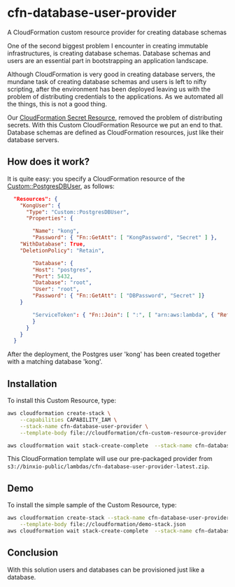 # cfn-database-user-provider
A CloudFormation custom resource provider for creating database schemas

One of the second biggest problem I encounter in creating immutable infrastructures, is creating database schemas. Database schemas and users are an essential part in bootstrapping an application landscape.

Although CloudFormation is very good in creating database servers, the mundane task of creating database schemas and users is left to nifty scripting, after the environment has been deployed leaving us with the problem of distributing credentials to the applications.  As we automated all the things, this is not a good thing.

Our [CloudFormation Secret Resource](https://github.com/binxio/cfn-custom-secret-provider), removed the problem of distributing secrets.  With this Custom CloudFormation Resource we put an end to that. Database schemas are defined as CloudFormation resources, just like their database servers.  

## How does it work?
It is quite easy: you specify a CloudFormation resource of the [Custom::PostgresDBUser](docs/Custom%3A%3APostgrsDBUser.md), as follows:

```json
  "Resources": {
    "KongUser": {
      "Type": "Custom::PostgresDBUser",
      "Properties": {

        "Name": "kong",
        "Password": { "Fn::GetAtt": [ "KongPassword", "Secret" ] },
	"WithDatabase": True,
	"DeletionPolicy": "Retain",

        "Database": {
		"Host": "postgres",
		"Port": 5432,
		"Database": "root",
		"User": "root",
		"Password": { "Fn::GetAtt": [ "DBPassword", "Secret" ]}
	}

        "ServiceToken": { "Fn::Join": [ ":", [ "arn:aws:lambda", { "Ref": "AWS::Region" }, { "Ref": "AWS::AccountId" }, "function:CFNCustomDBUserProvider" ] ]
        }
      }
    }
  }
```

After the deployment, the Postgres user 'kong' has been created together with a matching database 'kong'.



## Installation
To install this Custom Resource, type:

```sh
aws cloudformation create-stack \
	--capabilities CAPABILITY_IAM \
	--stack-name cfn-database-user-provider \
	--template-body file://cloudformation/cfn-custom-resource-provider.json 

aws cloudformation wait stack-create-complete  --stack-name cfn-database-user-provider 
```

This CloudFormation template will use our pre-packaged provider from `s3://binxio-public/lambdas/cfn-database-user-provider-latest.zip`.


## Demo
To install the simple sample of the Custom Resource, type:

```sh
aws cloudformation create-stack --stack-name cfn-database-user-provider-demo \
	--template-body file://cloudformation/demo-stack.json
aws cloudformation wait stack-create-complete  --stack-name cfn-database-user-provider-demo
```

## Conclusion
With this solution users and databases can be provisioned just like a database.
